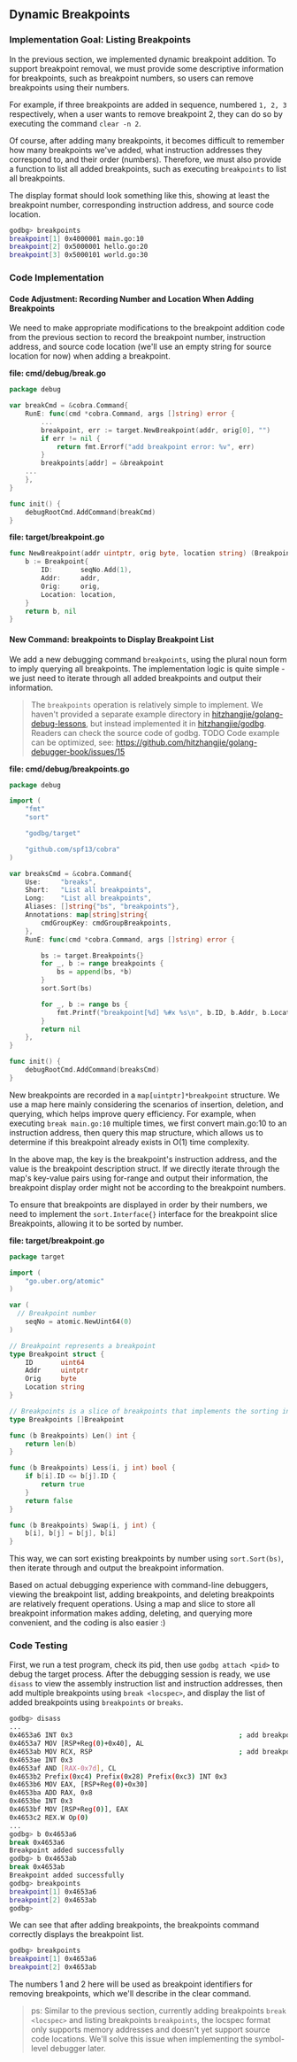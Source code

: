 ## Dynamic Breakpoints

### Implementation Goal: Listing Breakpoints

In the previous section, we implemented dynamic breakpoint addition. To support breakpoint removal, we must provide some descriptive information for breakpoints, such as breakpoint numbers, so users can remove breakpoints using their numbers.

For example, if three breakpoints are added in sequence, numbered `1, 2, 3` respectively, when a user wants to remove breakpoint 2, they can do so by executing the command `clear -n 2`.

Of course, after adding many breakpoints, it becomes difficult to remember how many breakpoints we've added, what instruction addresses they correspond to, and their order (numbers). Therefore, we must also provide a function to list all added breakpoints, such as executing `breakpoints` to list all breakpoints.

The display format should look something like this, showing at least the breakpoint number, corresponding instruction address, and source code location.

```bash
godbg> breakpoints
breakpoint[1] 0x4000001 main.go:10
breakpoint[2] 0x5000001 hello.go:20
breakpoint[3] 0x5000101 world.go:30
```

### Code Implementation

#### Code Adjustment: Recording Number and Location When Adding Breakpoints

We need to make appropriate modifications to the breakpoint addition code from the previous section to record the breakpoint number, instruction address, and source code location (we'll use an empty string for source location for now) when adding a breakpoint.

**file: cmd/debug/break.go**

```go
package debug

var breakCmd = &cobra.Command{
	RunE: func(cmd *cobra.Command, args []string) error {
		...
		breakpoint, err := target.NewBreakpoint(addr, orig[0], "")
		if err != nil {
			return fmt.Errorf("add breakpoint error: %v", err)
		}
		breakpoints[addr] = &breakpoint
    ...
	},
}

func init() {
	debugRootCmd.AddCommand(breakCmd)
}
```

**file: target/breakpoint.go**

```go
func NewBreakpoint(addr uintptr, orig byte, location string) (Breakpoint, error) {
	b := Breakpoint{
		ID:       seqNo.Add(1),
		Addr:     addr,
		Orig:     orig,
		Location: location,
	}
	return b, nil
}
```

#### New Command: breakpoints to Display Breakpoint List

We add a new debugging command `breakpoints`, using the plural noun form to imply querying all breakpoints. The implementation logic is quite simple - we just need to iterate through all added breakpoints and output their information.

> The `breakpoints` operation is relatively simple to implement. We haven't provided a separate example directory in [hitzhangjie/golang-debug-lessons](https://github.com/hitzhangjie/golang-debug-lessons), but instead implemented it in [hitzhangjie/godbg](https://github.com/hitzhangjie/godbg). Readers can check the source code of godbg.
> TODO Code example can be optimized, see: https://github.com/hitzhangjie/golang-debugger-book/issues/15

**file: cmd/debug/breakpoints.go**

```go
package debug

import (
	"fmt"
	"sort"

	"godbg/target"

	"github.com/spf13/cobra"
)

var breaksCmd = &cobra.Command{
	Use:     "breaks",
	Short:   "List all breakpoints",
	Long:    "List all breakpoints",
	Aliases: []string{"bs", "breakpoints"},
	Annotations: map[string]string{
		cmdGroupKey: cmdGroupBreakpoints,
	},
	RunE: func(cmd *cobra.Command, args []string) error {

		bs := target.Breakpoints{}
		for _, b := range breakpoints {
			bs = append(bs, *b)
		}
		sort.Sort(bs)

		for _, b := range bs {
			fmt.Printf("breakpoint[%d] %#x %s\n", b.ID, b.Addr, b.Location)
		}
		return nil
	},
}

func init() {
	debugRootCmd.AddCommand(breaksCmd)
}
```

New breakpoints are recorded in a `map[uintptr]*breakpoint` structure. We use a map here mainly considering the scenarios of insertion, deletion, and querying, which helps improve query efficiency. For example, when executing `break main.go:10` multiple times, we first convert main.go:10 to an instruction address, then query this map structure, which allows us to determine if this breakpoint already exists in O(1) time complexity.

In the above map, the key is the breakpoint's instruction address, and the value is the breakpoint description struct. If we directly iterate through the map's key-value pairs using for-range and output their information, the breakpoint display order might not be according to the breakpoint numbers.

To ensure that breakpoints are displayed in order by their numbers, we need to implement the `sort.Interface{}` interface for the breakpoint slice Breakpoints, allowing it to be sorted by number.

**file: target/breakpoint.go**

```go
package target

import (
	"go.uber.org/atomic"
)

var (
  // Breakpoint number
	seqNo = atomic.NewUint64(0)
)

// Breakpoint represents a breakpoint
type Breakpoint struct {
	ID       uint64
	Addr     uintptr
	Orig     byte
	Location string
}

// Breakpoints is a slice of breakpoints that implements the sorting interface
type Breakpoints []Breakpoint

func (b Breakpoints) Len() int {
	return len(b)
}

func (b Breakpoints) Less(i, j int) bool {
	if b[i].ID <= b[j].ID {
		return true
	}
	return false
}

func (b Breakpoints) Swap(i, j int) {
	b[i], b[j] = b[j], b[i]
}
```

This way, we can sort existing breakpoints by number using `sort.Sort(bs)`, then iterate through and output the breakpoint information.

Based on actual debugging experience with command-line debuggers, viewing the breakpoint list, adding breakpoints, and deleting breakpoints are relatively frequent operations. Using a map and slice to store all breakpoint information makes adding, deleting, and querying more convenient, and the coding is also easier :)

### Code Testing

First, we run a test program, check its pid, then use `godbg attach <pid>` to debug the target process. After the debugging session is ready, we use `disass` to view the assembly instruction list and instruction addresses, then add multiple breakpoints using `break <locspec>`, and display the list of added breakpoints using `breakpoints` or `breaks`.

```bash
godbg> disass
...
0x4653a6 INT 0x3                                          ; add breakpoint here
0x4653a7 MOV [RSP+Reg(0)+0x40], AL
0x4653ab MOV RCX, RSP                                     ; add breakpoint here
0x4653ae INT 0x3
0x4653af AND [RAX-0x7d], CL
0x4653b2 Prefix(0xc4) Prefix(0x28) Prefix(0xc3) INT 0x3
0x4653b6 MOV EAX, [RSP+Reg(0)+0x30]
0x4653ba ADD RAX, 0x8
0x4653be INT 0x3
0x4653bf MOV [RSP+Reg(0)], EAX
0x4653c2 REX.W Op(0)
...
godbg> b 0x4653a6
break 0x4653a6
Breakpoint added successfully
godbg> b 0x4653ab
break 0x4653ab
Breakpoint added successfully
godbg> breakpoints
breakpoint[1] 0x4653a6 
breakpoint[2] 0x4653ab 
godbg> 
```

We can see that after adding breakpoints, the breakpoints command correctly displays the breakpoint list.

```bash
godbg> breakpoints
breakpoint[1] 0x4653a6 
breakpoint[2] 0x4653ab 
```

The numbers 1 and 2 here will be used as breakpoint identifiers for removing breakpoints, which we'll describe in the clear command.

> ps: Similar to the previous section, currently adding breakpoints `break <locspec>` and listing breakpoints `breakpoints`, the locspec format only supports memory addresses and doesn't yet support source code locations. We'll solve this issue when implementing the symbol-level debugger later.
